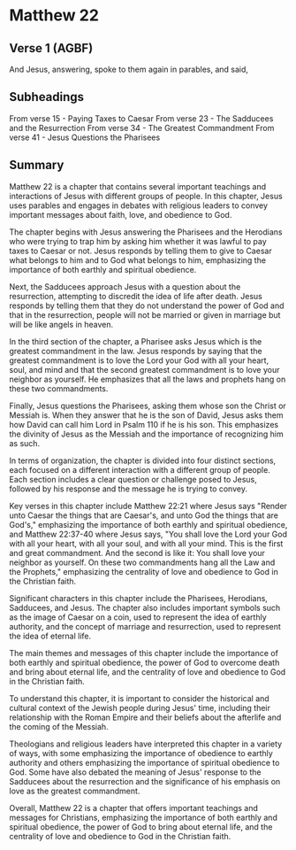 # Matthew 22

## Verse 1 (AGBF)

And Jesus, answering, spoke to them again in parables, and said,

## Subheadings

From verse 15 - Paying Taxes to Caesar
From verse 23 - The Sadducees and the Resurrection
From verse 34 - The Greatest Commandment
From verse 41 - Jesus Questions the Pharisees

## Summary

Matthew 22 is a chapter that contains several important teachings and interactions of Jesus with different groups of people. In this chapter, Jesus uses parables and engages in debates with religious leaders to convey important messages about faith, love, and obedience to God.

The chapter begins with Jesus answering the Pharisees and the Herodians who were trying to trap him by asking him whether it was lawful to pay taxes to Caesar or not. Jesus responds by telling them to give to Caesar what belongs to him and to God what belongs to him, emphasizing the importance of both earthly and spiritual obedience.

Next, the Sadducees approach Jesus with a question about the resurrection, attempting to discredit the idea of life after death. Jesus responds by telling them that they do not understand the power of God and that in the resurrection, people will not be married or given in marriage but will be like angels in heaven.

In the third section of the chapter, a Pharisee asks Jesus which is the greatest commandment in the law. Jesus responds by saying that the greatest commandment is to love the Lord your God with all your heart, soul, and mind and that the second greatest commandment is to love your neighbor as yourself. He emphasizes that all the laws and prophets hang on these two commandments.

Finally, Jesus questions the Pharisees, asking them whose son the Christ or Messiah is. When they answer that he is the son of David, Jesus asks them how David can call him Lord in Psalm 110 if he is his son. This emphasizes the divinity of Jesus as the Messiah and the importance of recognizing him as such.

In terms of organization, the chapter is divided into four distinct sections, each focused on a different interaction with a different group of people. Each section includes a clear question or challenge posed to Jesus, followed by his response and the message he is trying to convey.

Key verses in this chapter include Matthew 22:21 where Jesus says "Render unto Caesar the things that are Caesar's, and unto God the things that are God's," emphasizing the importance of both earthly and spiritual obedience, and Matthew 22:37-40 where Jesus says, "You shall love the Lord your God with all your heart, with all your soul, and with all your mind. This is the first and great commandment. And the second is like it: You shall love your neighbor as yourself. On these two commandments hang all the Law and the Prophets," emphasizing the centrality of love and obedience to God in the Christian faith.

Significant characters in this chapter include the Pharisees, Herodians, Sadducees, and Jesus. The chapter also includes important symbols such as the image of Caesar on a coin, used to represent the idea of earthly authority, and the concept of marriage and resurrection, used to represent the idea of eternal life.

The main themes and messages of this chapter include the importance of both earthly and spiritual obedience, the power of God to overcome death and bring about eternal life, and the centrality of love and obedience to God in the Christian faith.

To understand this chapter, it is important to consider the historical and cultural context of the Jewish people during Jesus' time, including their relationship with the Roman Empire and their beliefs about the afterlife and the coming of the Messiah.

Theologians and religious leaders have interpreted this chapter in a variety of ways, with some emphasizing the importance of obedience to earthly authority and others emphasizing the importance of spiritual obedience to God. Some have also debated the meaning of Jesus' response to the Sadducees about the resurrection and the significance of his emphasis on love as the greatest commandment.

Overall, Matthew 22 is a chapter that offers important teachings and messages for Christians, emphasizing the importance of both earthly and spiritual obedience, the power of God to bring about eternal life, and the centrality of love and obedience to God in the Christian faith.